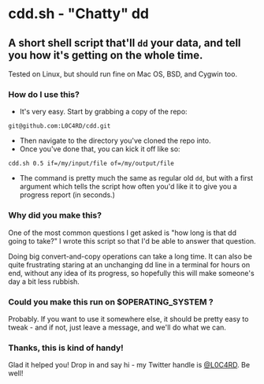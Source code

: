 # cdd.sh - "Chatty" dd

## A short shell script that'll `dd` your data, and tell you how it's getting on the whole time.

Tested on Linux, but should run fine on Mac OS, BSD, and Cygwin too.

### How do I use this?

 - It's very easy. Start by grabbing a copy of the repo:

```
git@github.com:L0C4RD/cdd.git
```

 - Then navigate to the directory you've cloned the repo into.
 - Once you've done that, you can kick it off like so:

```
cdd.sh 0.5 if=/my/input/file of=/my/output/file
```

 - The command is pretty much the same as regular old `dd`, but with a first argument which tells the script how often you'd like it to give you a progress report (in seconds.)

### Why did you make this?

One of the most common questions I get asked is "how long is that dd going to take?" I wrote this script so that I'd be able to answer that question.

Doing big convert-and-copy operations can take a long time. It can also be quite frustrating staring at an unchanging dd line in a terminal for hours on end, without any idea of its progress, so hopefully this will make someone's day a bit less rubbish.

### Could you make this run on $OPERATING_SYSTEM ?

Probably. If you want to use it somewhere else, it should be pretty easy to tweak - and if not, just leave a message, and we'll do what we can.

### Thanks, this is kind of handy!

Glad it helped you! Drop in and say hi - my Twitter handle is [@L0C4RD](https://twitter.com/l0c4rd). Be well!
